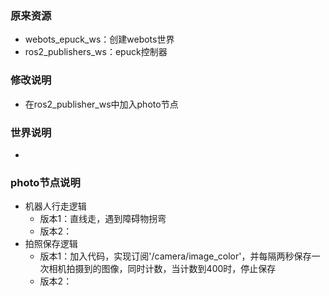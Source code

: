 ### 原来资源
- webots_epuck_ws：创建webots世界
- ros2_publishers_ws：epuck控制器

### 修改说明
- 在ros2_publisher_ws中加入photo节点


### 世界说明
- 
### photo节点说明
- 机器人行走逻辑
    - 版本1：直线走，遇到障碍物拐弯
    - 版本2：
- 拍照保存逻辑
    - 版本1：加入代码，实现订阅'/camera/image_color'，并每隔两秒保存一次相机拍摄到的图像，同时计数，当计数到400时，停止保存
    - 版本2：